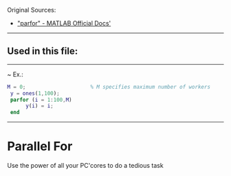 
Original Sources:
- ["parfor" - MATLAB Official Docs'](https://it.mathworks.com/help/parallel-computing/parfor.html)
---

Used in this file:
- 
---

~ Ex.:
```matlab
M = 0;                     % M specifies maximum number of workers
 y = ones(1,100);
 parfor (i = 1:100,M)
      y(i) = i;
 end
```
---
# Parallel For
Use the power of all your PC'cores to do a tedious task